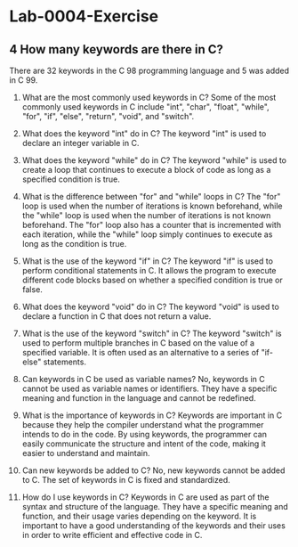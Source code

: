 # Lab-0004-Exercise

## 4 How many keywords are there in C?

There are 32 keywords in the C 98 programming language and 5 was added in C 99.

1. What are the most commonly used keywords in C?
Some of the most commonly used keywords in C include "int", "char", "float", "while", "for", "if", "else", "return", "void", and "switch".

2. What does the keyword "int" do in C?
The keyword "int" is used to declare an integer variable in C.

3. What does the keyword "while" do in C?
The keyword "while" is used to create a loop that continues to execute a block of code as long as a specified condition is true.

4. What is the difference between "for" and "while" loops in C?
The "for" loop is used when the number of iterations is known beforehand, while the "while" loop is used when the number of iterations is not known beforehand. The "for" loop also has a counter that is incremented with each iteration, while the "while" loop simply continues to execute as long as the condition is true.

5. What is the use of the keyword "if" in C?
The keyword "if" is used to perform conditional statements in C. It allows the program to execute different code blocks based on whether a specified condition is true or false.

6. What does the keyword "void" do in C?
The keyword "void" is used to declare a function in C that does not return a value.

7. What is the use of the keyword "switch" in C?
The keyword "switch" is used to perform multiple branches in C based on the value of a specified variable. It is often used as an alternative to a series of "if-else" statements.

8. Can keywords in C be used as variable names?
No, keywords in C cannot be used as variable names or identifiers. They have a specific meaning and function in the language and cannot be redefined.

9. What is the importance of keywords in C?
Keywords are important in C because they help the compiler understand what the programmer intends to do in the code. By using keywords, the programmer can easily communicate the structure and intent of the code, making it easier to understand and maintain.

10. Can new keywords be added to C?
No, new keywords cannot be added to C. The set of keywords in C is fixed and standardized.

11. How do I use keywords in C?
Keywords in C are used as part of the syntax and structure of the language. They have a specific meaning and function, and their usage varies depending on the keyword. It is important to have a good understanding of the keywords and their uses in order to write efficient and effective code in C.
